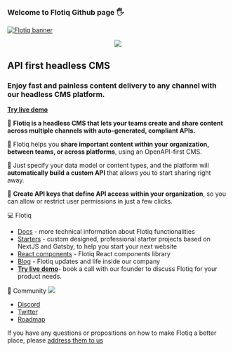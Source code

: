 ### Welcome to Flotiq Github page :raised_hand_with_fingers_splayed:

<a href="https://flotiq.com"><img src="https://flotiq.com/static/hero_desktop-4894423ad4df154677959c0b251aabad.svg" alt="Flotiq banner" title="Flotiq"/></a>

<p align="center">
    <img src="https://skillicons.dev/icons?i=kubernetes,docker,react,nodejs,tailwind" />
</p>

## API first headless CMS 

### Enjoy fast and painless content delivery to any channel with our headless CMS platform.

**[Try live demo](https://meet.simplyscale.io/15min-flotiq-tour)**

:rocket: **Flotiq is a headless CMS that lets your teams create and share content across multiple channels with auto-generated, compliant APIs.**

:rocket: Flotiq helps you **share important content within your organization, between teams, or across platforms**, using an OpenAPI-first CMS.

:rocket: Just specify your data model or content types, and the platform will **automatically build a custom API** that allows you to start sharing right away.  

:rocket: **Create API keys that define API access within your organization**, so you can allow or restrict user permissions in just a few clicks.

:computer: Flotiq

* [Docs](https://flotiq.com/docs/) - more technical information about Flotiq functionalities
* [Starters](https://flotiq.com/starters/) - custom designed, professional starter projects based on NextJS and Gatsby, to help you start your next website
* [React components](https://flotiq.github.io/flotiq-components-react/?path=/story/flotiq-components-for-react--page)  - Flotiq React components library
* [Blog](https://flotiq.com/blog/) - Flotiq updates and life inside our company
* **[Try live demo](https://meet.simplyscale.io/15min-flotiq-tour)**- book a call with our founder to discuss Flotiq for your product needs.

:star2: Community <img src="https://skillicons.dev/icons?i=twitter,discord" />

* [Discord](https://discord.gg/V8vcfReN3w)
* [Twitter](https://twitter.com/flotiq>)
* [Roadmap](https://flotiq.productlift.dev/t/roadmap>)

If you have any questions or propositions on how to make Flotiq a better place, please [address them to us](mailto:hello@flotiq.com)
